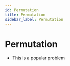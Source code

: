 ```yaml
---
id: Permutation
title: Permutation
sidebar_label: Permutation
---
```


# Permutation
- This is a popular problem

